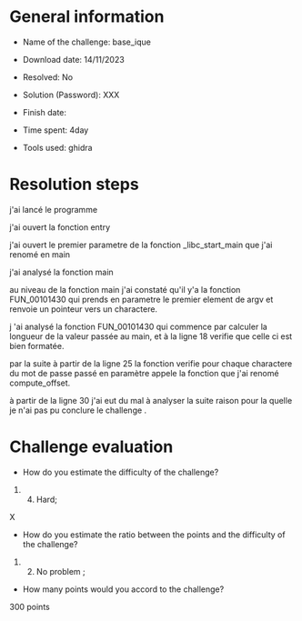# General information

- Name of the challenge: base_ique

- Download date: 14/11/2023
- Resolved: No

- Solution (Password): XXX
- Finish date: 
- Time spent: 4day

- Tools used: ghidra

# Resolution steps

j'ai lancé le programme 

j'ai ouvert la fonction entry

j'ai ouvert le premier parametre de la fonction _libc_start_main que j'ai renomé en main

j'ai analysé la fonction main 

au niveau de la fonction main j'ai constaté qu'il y'a la fonction  FUN_00101430  qui prends en parametre le premier element de argv et  renvoie un pointeur vers un charactere.

j 'ai analysé la fonction FUN_00101430 qui commence par calculer la longueur de la valeur passée au main,
et à la ligne 18 verifie que celle ci est bien formatée.

par la suite à partir de la ligne 25 la fonction verifie pour chaque charactere du mot de passe passé en paramètre appele la fonction que j'ai renomé compute_offset.

à partir de la ligne 30 j'ai eut du mal à analyser la suite raison pour la quelle je n'ai pas pu conclure le challenge . 


# Challenge evaluation

- How do you estimate the difficulty of the challenge?
1.  4. Hard;

X

- How do you estimate the ratio between the points and the difficulty of the challenge?
1.  2. No problem ;


- How many points would you accord to the challenge?

300 points
